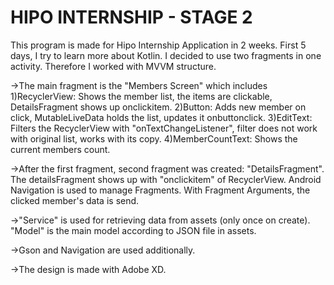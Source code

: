 # HIPO INTERNSHIP - STAGE 2

This program is made for Hipo Internship Application in 2 weeks.
First 5 days, I try to learn more about Kotlin.
I decided to use two fragments in one activity. Therefore I worked with MVVM structure.

 ->The main fragment is the "Members Screen" which includes   1)RecyclerView: Shows the member list, the items are clickable, DetailsFragment shows up onclickitem.  2)Button: Adds new member on click, MutableLiveData holds the list, updates it onbuttonclick.   3)EditText: Filters the RecyclerView with "onTextChangeListener", filter does not work with original list, works with its copy.  4)MemberCountText: Shows the current members count.
    
 ->After the first fragment, second fragment was created: "DetailsFragment". The detailsFragment shows up with "onclickitem" of RecyclerView. Android Navigation is used to manage Fragments. With Fragment Arguments, the clicked member's data is send.
  
 ->"Service" is used for retrieving data from assets (only once on create).
"Model" is the main model according to JSON file in assets.

->Gson and Navigation are used additionally.

->The design is made with Adobe XD.
